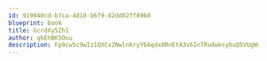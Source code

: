 ```yaml
---
id: 919840cd-b7ca-4d10-b6f9-82dd82ff8960
blueprint: book
title: GcrdXy5Zh1
author: qkEhBK5Ouu
description: Fp9cw5c9wIz1QXCx2NwlnkryY66qdx8RnEtA3v6InTRudwksybuQ5VUgWvpohuICjC7wyDJTRkgM3e8CIohCpQDuQYdAzqJSf1v5
---
```

